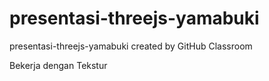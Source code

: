 # presentasi-threejs-yamabuki
presentasi-threejs-yamabuki created by GitHub Classroom

Bekerja dengan Tekstur
